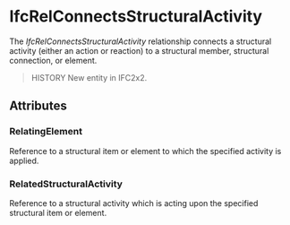 # IfcRelConnectsStructuralActivity

The _IfcRelConnectsStructuralActivity_ relationship connects a structural activity (either an action or reaction) to a structural member, structural connection, or element.<!-- end of definition -->

> HISTORY  New entity in IFC2x2.

## Attributes

### RelatingElement
Reference to a structural item or element to which the specified activity is applied.

### RelatedStructuralActivity
Reference to a structural activity which is acting upon the specified structural item or element.
